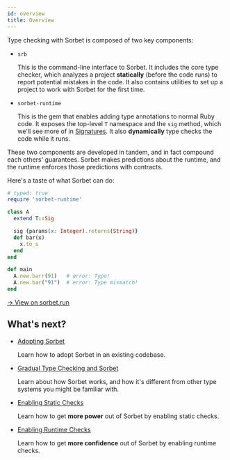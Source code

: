 ```yaml
---
id: overview
title: Overview
---
```


Type checking with Sorbet is composed of two key components:

- `srb`

  This is the command-line interface to Sorbet. It includes the core type
  checker, which analyzes a project **statically** (before the code runs) to
  report potential mistakes in the code. It also contains utilities to set up a
  project to work with Sorbet for the first time.

- `sorbet-runtime`

  This is the gem that enables adding type annotations to normal Ruby code. It
  exposes the top-level `T` namespace and the `sig` method, which we'll see more
  of in [Signatures](sigs.md). It also **dynamically** type checks the code
  while it runs.

These two components are developed in tandem, and in fact compound each others'
guarantees. Sorbet makes predictions about the runtime, and the runtime enforces
those predictions with contracts.

Here's a taste of what Sorbet can do:

```ruby
# typed: true
require 'sorbet-runtime'

class A
  extend T::Sig

  sig {params(x: Integer).returns(String)}
  def bar(x)
    x.to_s
  end
end

def main
  A.new.barr(91)   # error: Typo!
  A.new.bar("91")  # error: Type mismatch!
end
```

<a href="https://sorbet.run/#%23%20typed%3A%20true%0Arequire%20'sorbet-runtime'%0A%0Aclass%20A%0A%20%20extend%20T%3A%3ASig%0A%0A%20%20sig%20%7Bparams%28x%3A%20Integer%29.returns%28String%29%7D%0A%20%20def%20bar%28x%29%0A%20%20%20%20x.to_s%0A%20%20end%0Aend%0A%0Adef%20main%0A%20%20A.new.barr%2891%29%20%20%20%23%20error%3A%20Typo!%0A%20%20A.new.bar%28%2291%22%29%20%20%23%20error%3A%20Type%20mismatch!%0Aend">
  → View on sorbet.run
</a>

## What's next?

- [Adopting Sorbet](adopting.md)

  Learn how to adopt Sorbet in an existing codebase.

- [Gradual Type Checking and Sorbet](gradual.md)

  Learn about how Sorbet works, and how it's different from other type systems
  you might be familiar with.

- [Enabling Static Checks](static.md)

  Learn how to get **more power** out of Sorbet by enabling static checks.

- [Enabling Runtime Checks](runtime.md)

  Learn how to get **more confidence** out of Sorbet by enabling runtime checks.
